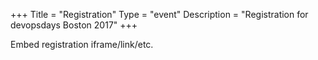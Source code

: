 +++
Title = "Registration"
Type = "event"
Description = "Registration for devopsdays Boston 2017"
+++

<div style="width:100%; text-align:left;">

Embed registration iframe/link/etc.
</div></div>
</div>
